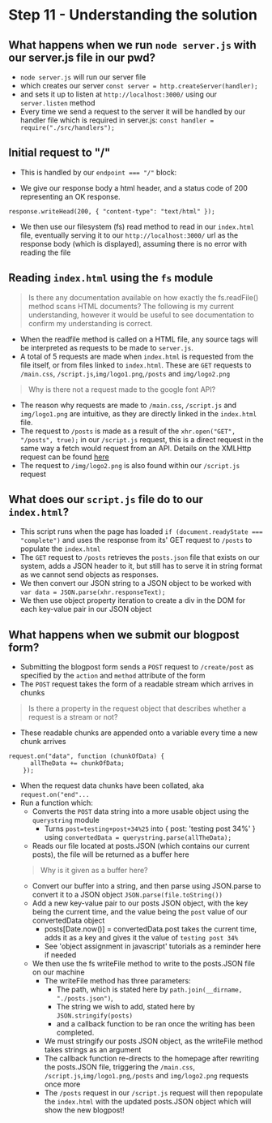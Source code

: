 # Step 11 - Understanding the solution

## What happens when we run `node server.js` with our server.js file in our pwd?

* `node server.js` will run our server file
* which creates our server `const server = http.createServer(handler);`
* and sets it up to listen at `http://localhost:3000/` using our `server.listen` method
* Every time we send a request to the server it will be handled by our handler file which is required in server.js: `const handler = require("./src/handlers");`

## Initial request to "/"

* This is handled by our `endpoint === "/"` block:

* We give our response body a html header, and a status code of 200 representing an OK response. 
```
response.writeHead(200, { "content-type": "text/html" });
```
* We then use our filesystem (fs) read method to read in our `index.html` file, eventually serving it to our `http://localhost:3000/` url as the response body (which is displayed),
assuming there is no error with reading the file

## Reading `index.html` using the `fs` module

> Is there any documentation available on how exactly the fs.readFile() method scans HTML documents? The following is my current understanding, however it would be useful to see documentation
to confirm my understanding is correct.

* When the readfile method is called on a HTML file, any source tags will be interpreted as requests to be made to `server.js`.
* A total of 5 requests are made when `index.html` is requested from the file itself, or from files linked to `index.html`. These are `GET` requests to `/main.css`,
`/script.js`,`img/logo1.png`,`/posts` and `img/logo2.png`

> Why is there not a request made to the google font API?

* The reason why requests are made to `/main.css`, `/script.js` and `img/logo1.png` are intuitive, as they are directly linked in the `index.html` file.
* The request to `/posts` is made as a result of the `xhr.open("GET", "/posts", true);` in our `/script.js` request, this is a direct request in the same way a fetch would
request from an API. Details on the XMLHttp request can be found [here](https://javascript.info/xmlhttprequest)
* The request to `/img/logo2.png` is also found within our `/script.js` request

## What does our `script.js` file do to our `index.html`?

* This script runs when the page has loaded `if (document.readyState === "complete")` and uses the response from its' GET request to `/posts` to populate the `index.html`
* The `GET` request to `/posts` retrieves the `posts.json` file that exists on our system, adds a JSON header to it, but still has to serve it in string format as we cannot send objects as responses.
* We then convert our JSON string to a JSON object to be worked with `var data = JSON.parse(xhr.responseText);`
* We then use object property iteration to create a div in the DOM for each key-value pair in our JSON object

## What happens when we submit our blogpost form?

* Submitting the blogpost form sends a `POST` request to `/create/post` as specified by the `action` and `method` attribute of the form
* The `POST` request takes the form of a readable stream which arrives in chunks
> Is there a property in the request object that describes whether a request is a stream or not?
* These readable chunks are appended onto a variable every time a new chunk arrives 
```
request.on("data", function (chunkOfData) {
      allTheData += chunkOfData;
    });
```
* When the request data chunks have been collated, aka `request.on("end"...`
* Run a function which:
    * Converts the `POST` data string into a more usable object using the `querystring` module
        * Turns `post=testing+post+34%25` into { post: 'testing post 34%' } using `convertedData = querystring.parse(allTheData);`
    * Reads our file located at posts.JSON (which contains our current posts), the file will be returned as a buffer here
    > Why is it given as a buffer here?
    * Convert our buffer into a string, and then parse using JSON.parse to convert it to a JSON object `JSON.parse(file.toString())`
    * Add a new key-value pair to our posts JSON object, with the key being the current time, and the value being the `post` value of our convertedData object
        * posts[Date.now()] = convertedData.post takes the current time, adds it as a key and gives it the value of `testing post 34%`
        * See 'object assignment in javascript' tutorials as a reminder here if needed
    * We then use the fs writeFile method to write to the posts.JSON file on our machine
        * The writeFile method has three parameters:
            * The path, which is stated here by `path.join(__dirname, "./posts.json")`,
            * The string we wish to add, stated here by `JSON.stringify(posts)`
            * and a callback function to be ran once the writing has been completed.
        * We must stringify our posts JSON object, as the writeFile method takes strings as an argument
        * The callback function re-directs to the homepage after rewriting the posts.JSON file, triggering the `/main.css`,
`/script.js`,`img/logo1.png`,`/posts` and `img/logo2.png` requests once more
        * The `/posts` request in our `/script.js` request will then repopulate the `index.html` with the updated posts.JSON object which will show the new blogpost!
    
